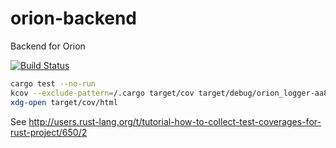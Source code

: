 # orion-backend
Backend for Orion

[![Build Status](https://travis-ci.org/samdolt/orion-backend.svg?branch=master)](https://travis-ci.org/samdolt/orion-backend)

```bash
cargo test --no-run
kcov --exclude-pattern=/.cargo target/cov target/debug/orion_logger-aa8ba5ecad312940
xdg-open target/cov/html
```

See http://users.rust-lang.org/t/tutorial-how-to-collect-test-coverages-for-rust-project/650/2
